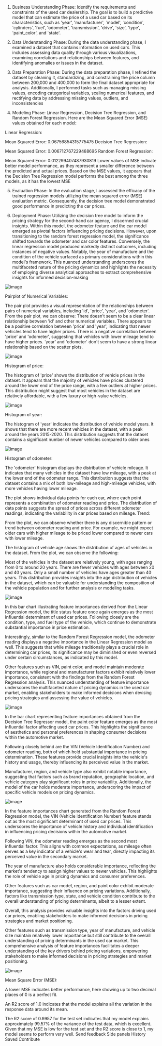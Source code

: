 
1. Business Understanding Phase:
Identify the requirements and constraints of the used car dealership.
The goal is to build a predictive model that can estimate the price of a used car based on its characteristics, such as 'year', 'manufacturer', 'model', 'condition', 'cylinders', 'fuel', 'odometer', 'transmission', 'drive', 'size', 'type', 'paint_color', and 'state'.


2. Data Understanding Phase:
During the data understanding phase, I examined a dataset that contains information on used cars. This includes assessing data quality through various visualizations, examining correlations and relationships between features, and identifying anomalies or issues in the dataset.

3. Data Preparation Phase:
During the data preparation phase, I refined the dataset by cleaning it, standardizing, and constraining the price column between 200,000 and 400,000 to form the final dataset appropriate for analysis. Additionally, I performed tasks such as managing missing values, encoding categorical variables, scaling numerical features, and rectifying data by addressing missing values, outliers, and inconsistencies

4. Modeling Phase:
 Linear Regression, Decision Tree Regression, and Random Forest Regression. Here are the Mean Squared Error (MSE) values obtained for each model:

Linear Regression:

Mean Squared Error: 0.06756854315775475
Decision Tree Regression:

Mean Squared Error: 0.006712767229488695
Random Forest Regression:

Mean Squared Error: 0.012299407487930819
Lower values of MSE indicate better model performance, as they represent a smaller difference between the predicted and actual prices. Based on the MSE values, it appears that the Decision Tree Regression model performs the best among the three models, as it has the lowest MSE

5. Evaluation Phase:
 In the evaluation stage, I assessed the efficacy of the trained regression models utilizing the mean squared error (MSE) evaluation metric. Consequently, the decision tree model demonstrated good performance in predicting the car prices.

6. Deployment Phase:
Utilizing the decision tree model to inform the pricing strategy for the second-hand car agency, I discerned crucial insights. Within this model, the odometer feature and the car model emerged as pivotal factors influencing pricing decisions. However, upon transitioning to the random forest regression model, the significance shifted towards the odometer and car color features. Conversely, the linear regression model produced markedly distinct outcomes, including instances of negative values. Notably, the year of manufacture and the condition of the vehicle surfaced as primary considerations within this model's framework. This nuanced understanding underscores the multifaceted nature of the pricing dynamics and highlights the necessity of employing diverse analytical approaches to extract comprehensive insights for informed decision-making






![image](https://github.com/Soha1950/As11.1/assets/160794678/85b44635-1c10-467e-acc3-6175a8e0956f)

Pairplot of Numerical Variables:

The pair plot provides a visual representation of the relationships between pairs of numerical variables, including 'id', 'price', 'year', and 'odometer'. From the pair plot, we can observe:
There doesn't seem to be a clear linear relationship between 'id' and other numerical variables.
There appears to be a positive correlation between 'price' and 'year', indicating that newer vehicles tend to have higher prices.
There is a negative correlation between 'price' and 'odometer', suggesting that vehicles with lower mileage tend to have higher prices.
'year' and 'odometer' don't seem to have a strong linear relationship based on the scatter plots.

![image](https://github.com/Soha1950/As11.1/assets/160794678/50769aeb-66a2-4c11-96ff-bd857327de70)

Histogram of price:

The histogram of 'price' shows the distribution of vehicle prices in the dataset. It appears that the majority of vehicles have prices clustered around the lower end of the price range, with a few outliers at higher prices. This distribution might suggest that most vehicles in the dataset are relatively affordable, with a few luxury or high-value vehicles.


![image](https://github.com/Soha1950/As11.1/assets/160794678/6fc9ceab-0be4-4c0e-8d52-540a6f536ee0)

Histogram of year:

The histogram of 'year' indicates the distribution of vehicle model years. It shows that there are more recent vehicles in the dataset, with a peak around the years 2015-2020. This distribution suggests that the dataset contains a significant number of newer vehicles compared to older ones


![image](https://github.com/Soha1950/As11.1/assets/160794678/b1e7951b-e80d-4c03-b32a-c496c8762d4b)

Histogram of odometer:

The 'odometer' histogram displays the distribution of vehicle mileage. It indicates that many vehicles in the dataset have low mileage, with a peak at the lower end of the odometer range. This distribution suggests that the dataset contains a mix of both low-mileage and high-mileage vehicles, with more vehicles having lower mileage.





The plot shows individual data points for each car, where each point represents a combination of odometer reading and price.
The distribution of data points suggests the spread of prices across different odometer readings, indicating the variability in car prices based on mileage.
Trend:

From the plot, we can observe whether there is any discernible pattern or trend between odometer reading and price. For example, we might expect older cars with higher mileage to be priced lower compared to newer cars with lower mileage.


The histogram of vehicle age shows the distribution of ages of vehicles in the dataset. From the plot, we can observe the following:

Most of the vehicles in the dataset are relatively young, with ages ranging from 0 to around 20 years.
There are fewer vehicles with ages between 20 and 40 years.
Only a small number of vehicles have ages greater than 40 years.
This distribution provides insights into the age distribution of vehicles in the dataset, which can be valuable for understanding the composition of the vehicle population and for further analysis or modeling tasks.


![image](https://github.com/Soha1950/As11.1/assets/160794678/41e34c3d-5ded-4320-ab44-6d6913047a24)

In this bar chart illustrating feature importances derived from the Linear Regression model, the title status feature once again emerges as the most influential determinant of used car prices. Following closely are the condition, type, and fuel type of the vehicle, which continue to demonstrate substantial importance in price estimation.

Interestingly, similar to the Random Forest Regression model, the odometer reading displays a negative importance in the Linear Regression model as well. This suggests that while mileage traditionally plays a crucial role in determining car prices, its significance may be diminished or even reversed under certain circumstances, as indicated by this model.

Other features such as VIN, paint color, and model maintain moderate importance, while regional and manufacturer factors exhibit relatively lower importance, consistent with the findings from the Random Forest Regression analysis. This nuanced understanding of feature importance underscores the multifaceted nature of pricing dynamics in the used car market, enabling stakeholders to make informed decisions when devising pricing strategies and assessing the value of vehicles.


![image](https://github.com/Soha1950/As11.1/assets/160794678/d00e45df-a52c-4a04-a55d-64a631626dbf)

In the bar chart representing feature importances obtained from the Decision Tree Regressor model, the paint color feature emerges as the most influential factor affecting used car prices. This highlights the significance of aesthetics and personal preferences in shaping consumer decisions within the automotive market.

Following closely behind are the VIN (Vehicle Identification Number) and odometer reading, both of which hold substantial importance in pricing determination. These features provide crucial insights into the vehicle's history and usage, thereby influencing its perceived value in the market.

Manufacturer, region, and vehicle type also exhibit notable importance, suggesting that factors such as brand reputation, geographic location, and vehicle category play significant roles in price variability. Additionally, the model of the car holds moderate importance, underscoring the impact of specific vehicle models on pricing dynamics.


![image](https://github.com/Soha1950/As11.1/assets/160794678/6ec49e29-d8d7-4f4d-8800-58e630bc41dc)


In the feature importances chart generated from the Random Forest Regression model, the VIN (Vehicle Identification Number) feature stands out as the most significant determinant of used car prices. This underscores the importance of vehicle history and individual identification in influencing pricing decisions within the automotive market.

Following VIN, the odometer reading emerges as the second most influential factor. This aligns with common expectations, as mileage often serves as a key indicator of a vehicle's wear and tear, directly impacting its perceived value in the secondary market.

The year of manufacture also holds considerable importance, reflecting the market's tendency to assign higher values to newer vehicles. This highlights the role of vehicle age in pricing dynamics and consumer preferences.

Other features such as car model, region, and paint color exhibit moderate importance, suggesting their influence on pricing variations. Additionally, factors like transmission type, state, and vehicle condition contribute to the overall understanding of pricing determinants, albeit to a lesser extent.

Overall, this analysis provides valuable insights into the factors driving used car prices, enabling stakeholders to make informed decisions in pricing strategies and market positioning.


Other features such as transmission type, year of manufacture, and vehicle size maintain relatively lower importance but still contribute to the overall understanding of pricing determinants in the used car market. This comprehensive analysis of feature importances facilitates a deeper understanding of the key drivers behind pricing variations, empowering stakeholders to make informed decisions in pricing strategies and market positioning.


![image](https://github.com/Soha1950/As11.1/assets/160794678/c3417dcf-8a64-4c16-a6e8-4638b7029044)

Mean Square Error (MSE):

A lower MSE indicates better performance, here showing up to two decimal places of 0 is a perfect fit.

An R2 score of 1.0 indicates that the model explains all the variation in the response data around its mean.

The R2 score of 0.9957 for the test set indicates that my model explains approximately 99.57% of the variance of the test data, which is excellent.
Given that my MSE is low for the test set and the R2 score is close to 1, my model seems to perform very well.
Send feedback
Side panels
History
Saved
Contribute






